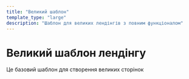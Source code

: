 ```yaml
---
title: "Великий шаблон"
template_type: "large"
description: "Шаблон для великих лендінгів з повним функціоналом"
---
```

<h1>Великий шаблон лендінгу</h1>
<p>Це базовий шаблон для створення великих сторінок</p>
